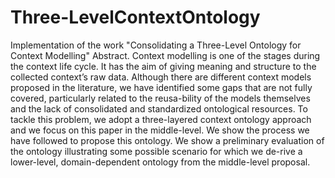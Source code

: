 # Three-LevelContextOntology
Implementation of the work "Consolidating a Three-Level Ontology for Context Modelling"
Abstract. Context modelling is one of the stages during the context life cycle. It has the 
aim of giving meaning and structure to the collected context’s raw data. Although there are 
different context models proposed in the literature, we have identified some gaps that are not 
fully covered, particularly related to the reusa-bility of the models themselves and the lack 
of consolidated and standardized ontological resources. To tackle this problem, we adopt a three-layered 
context ontology approach and we focus on this paper in the middle-level. We show the process we have 
followed to propose this ontology. We show a preliminary evaluation of the ontology illustrating some 
possible scenario for which we de-rive a lower-level, domain-dependent ontology from the middle-level proposal.

